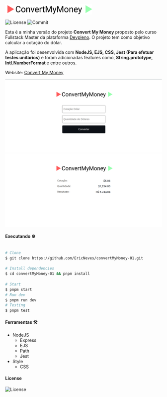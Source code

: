 <img src=".github/logo.svg" width="280px">

![License](https://img.shields.io/github/license/ericneves/convertMyMoney-01?color=red&logo=appveyor&logoColor=red&style=flat-square)
![Commit](https://img.shields.io/github/last-commit/ericneves/convertMyMoney-01?color=success&logo=appveyor&logoColor=success&style=flat-square)

Esta é a minha versão do projeto <b>Convert My Money</b> proposto pelo curso Fullstack Master da plataforma [Devpleno](https://devpleno.com/). O projeto tem como objetivo calcular a cotação do dólar.

A aplicação foi desenvolvida com <b>NodeJS, EJS, CSS, Jest (Para efetuar testes unitários)</b> e foram adicionadas features como, <b>String.prototype, Intl.NumberFormat </b> e entre outros.

Website: [Convert My Money](https://convertmymoney-nodejs.onrender.com/)

![ScreenshotA](.github/screenA.png)
![ScreenshotB](.github/screenB.png)

#### Executando ⚙️

```sh

# Clone
$ git clone https://github.com/EricNeves/convertMyMoney-01.git

# Install dependencies
$ cd convertMyMoney-01 && pnpm install

# Start
$ pnpm start
# Run dev
$ pnpm run dev
# Testing
$ pnpm test

```

#### Ferramentas 🛠

   * NodeJS
     * Express
     * EJS
     * Path
     * Jest
  * Style
     * CSS

#### License

![License](https://img.shields.io/github/license/ericneves/convertMyMoney-01?color=red&logo=appveyor&logoColor=red&style=flat-square)